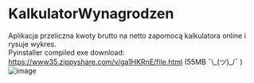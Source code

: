 # KalkulatorWynagrodzen

Aplikacja przeliczna kwoty brutto na netto zapomocą kalkulatora online i rysuje wykres.  
Pyinstaller compiled exe download: https://www35.zippyshare.com/v/ga1HKRnE/file.html
 (55MB ¯\\\_(ツ)_/¯ )
![image](https://i.imgur.com/5FVt8hg.png)
